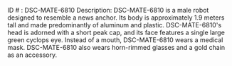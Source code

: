 ID # : DSC-MATE-6810
Description: DSC-MATE-6810 is a male robot designed to resemble a news anchor. Its body is approximately 1.9 meters tall and made predominantly of aluminum and plastic. DSC-MATE-6810's head is adorned with a short peak cap, and its face features a single large green cyclops eye. Instead of a mouth, DSC-MATE-6810 wears a medical mask. DSC-MATE-6810 also wears horn-rimmed glasses and a gold chain as an accessory.